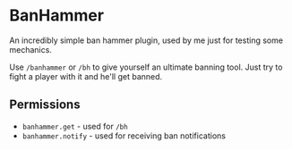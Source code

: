# BanHammer

An incredibly simple ban hammer plugin, used by me just for testing some mechanics.

Use `/banhammer` or `/bh` to give yourself an ultimate banning tool. Just try to fight a player with it and he'll get banned.

## Permissions
- `banhammer.get` - used for `/bh`
- `banhammer.notify` - used for receiving ban notifications

